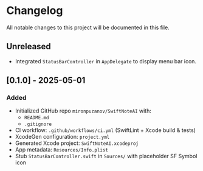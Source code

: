 # Changelog

All notable changes to this project will be documented in this file.

## Unreleased

- Integrated `StatusBarController` in `AppDelegate` to display menu bar icon.

## [0.1.0] - 2025-05-01

### Added
- Initialized GitHub repo `mironpuzanov/SwiftNoteAI` with:
  - `README.md`
  - `.gitignore`
- CI workflow: `.github/workflows/ci.yml` (SwiftLint + Xcode build & tests)
- XcodeGen configuration: `project.yml`
- Generated Xcode project: `SwiftNoteAI.xcodeproj`
- App metadata: `Resources/Info.plist`
- Stub `StatusBarController.swift` in `Sources/` with placeholder SF Symbol icon 
